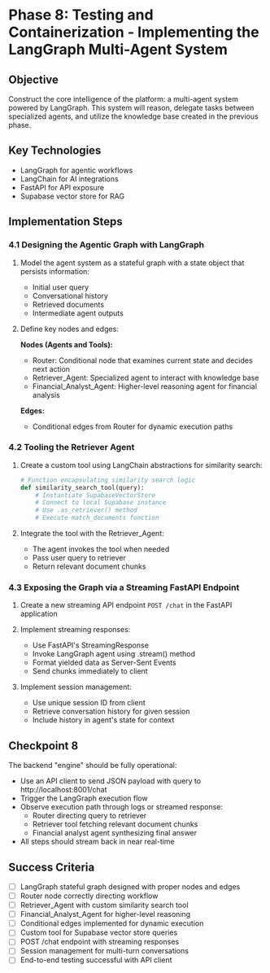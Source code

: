# Phase 8: Testing and Containerization - Implementing the LangGraph Multi-Agent System

## Objective

Construct the core intelligence of the platform: a multi-agent system powered by LangGraph. This system will reason, delegate tasks between specialized agents, and utilize the knowledge base created in the previous phase.

## Key Technologies

- LangGraph for agentic workflows
- LangChain for AI integrations
- FastAPI for API exposure
- Supabase vector store for RAG

## Implementation Steps

### 4.1 Designing the Agentic Graph with LangGraph

1. Model the agent system as a stateful graph with a state object that persists information:
   - Initial user query
   - Conversational history
   - Retrieved documents
   - Intermediate agent outputs

2. Define key nodes and edges:
   
   **Nodes (Agents and Tools):**
   - Router: Conditional node that examines current state and decides next action
   - Retriever_Agent: Specialized agent to interact with knowledge base
   - Financial_Analyst_Agent: Higher-level reasoning agent for financial analysis
   
   **Edges:**
   - Conditional edges from Router for dynamic execution paths

### 4.2 Tooling the Retriever Agent

1. Create a custom tool using LangChain abstractions for similarity search:
   ```python
   # Function encapsulating similarity search logic
   def similarity_search_tool(query):
       # Instantiate SupabaseVectorStore
       # Connect to local Supabase instance
       # Use .as_retriever() method
       # Execute match_documents function
   ```

2. Integrate the tool with the Retriever_Agent:
   - The agent invokes the tool when needed
   - Pass user query to retriever
   - Return relevant document chunks

### 4.3 Exposing the Graph via a Streaming FastAPI Endpoint

1. Create a new streaming API endpoint `POST /chat` in the FastAPI application

2. Implement streaming responses:
   - Use FastAPI's StreamingResponse
   - Invoke LangGraph agent using .stream() method
   - Format yielded data as Server-Sent Events
   - Send chunks immediately to client

3. Implement session management:
   - Use unique session ID from client
   - Retrieve conversation history for given session
   - Include history in agent's state for context

## Checkpoint 8

The backend "engine" should be fully operational:
- Use an API client to send JSON payload with query to http://localhost:8001/chat
- Trigger the LangGraph execution flow
- Observe execution path through logs or streamed response:
  - Router directing query to retriever
  - Retriever tool fetching relevant document chunks
  - Financial analyst agent synthesizing final answer
- All steps should stream back in near real-time

## Success Criteria

- [ ] LangGraph stateful graph designed with proper nodes and edges
- [ ] Router node correctly directing workflow
- [ ] Retriever_Agent with custom similarity search tool
- [ ] Financial_Analyst_Agent for higher-level reasoning
- [ ] Conditional edges implemented for dynamic execution
- [ ] Custom tool for Supabase vector store queries
- [ ] POST /chat endpoint with streaming responses
- [ ] Session management for multi-turn conversations
- [ ] End-to-end testing successful with API client